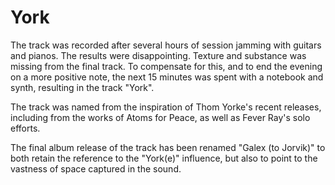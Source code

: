 # York
The track was recorded after several hours of session 
jamming with guitars and pianos. The results were disappointing. 
Texture and substance was missing from the final track. 
To compensate for this, and to end the evening on a more positive
note, the next 15 minutes was spent with a notebook and synth, 
resulting in the track "York". 

The track was named from the inspiration of Thom Yorke's recent 
releases, including from the works of Atoms for Peace, as well 
as Fever Ray's solo efforts.

The final album release of the track has been renamed "Galex (to 
Jorvik)" to both retain the reference to the "York(e)" influence, 
but also to point to the vastness of space captured in the sound.
